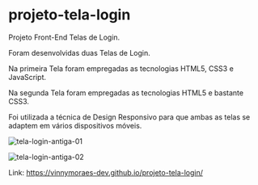 # projeto-tela-login
Projeto Front-End Telas de Login.

Foram desenvolvidas duas Telas de Login.

Na primeira Tela foram empregadas as tecnologias HTML5, CSS3 e JavaScript.

Na segunda Tela foram empregadas as tecnologias HTML5 e bastante CSS3.

Foi utilizada a técnica de Design Responsivo para que ambas as telas se adaptem em vários dispositivos móveis.

![tela-login-antiga-01](https://user-images.githubusercontent.com/56524332/191488028-fe61683c-e584-4100-9a3e-e63eb078c285.JPG)

![tela-login-antiga-02](https://user-images.githubusercontent.com/56524332/191488039-3124ad7b-8565-4da8-9eb6-acf2a35c1ee3.JPG)

Link: https://vinnymoraes-dev.github.io/projeto-tela-login/

